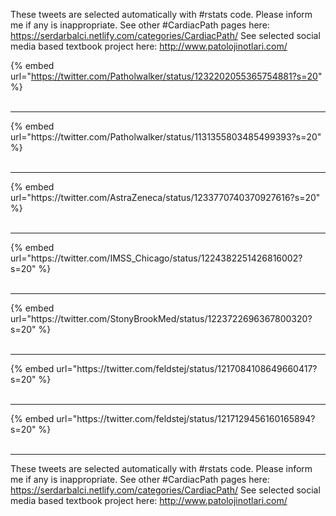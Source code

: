 

These tweets are selected automatically with #rstats code. Please inform me if any is inappropriate.
See other #CardiacPath pages here: https://serdarbalci.netlify.com/categories/CardiacPath/ 
See selected social media based textbook project here: http://www.patolojinotlari.com/

{% embed url="https://twitter.com/Patholwalker/status/1232202055365754881?s=20" %}<br>
<br>
<hr>
{% embed url="https://twitter.com/Patholwalker/status/1131355803485499393?s=20" %}<br>
<br>
<hr>
{% embed url="https://twitter.com/AstraZeneca/status/1233770740370927616?s=20" %}<br>
<br>
<hr>
{% embed url="https://twitter.com/IMSS_Chicago/status/1224382251426816002?s=20" %}<br>
<br>
<hr>
{% embed url="https://twitter.com/StonyBrookMed/status/1223722696367800320?s=20" %}<br>
<br>
<hr>
{% embed url="https://twitter.com/feldstej/status/1217084108649660417?s=20" %}<br>
<br>
<hr>
{% embed url="https://twitter.com/feldstej/status/1217129456160165894?s=20" %}<br>
<br>
<hr>


These tweets are selected automatically with #rstats code. Please inform me if any is inappropriate.
See other #CardiacPath pages here: https://serdarbalci.netlify.com/categories/CardiacPath/ 
See selected social media based textbook project here: http://www.patolojinotlari.com/
